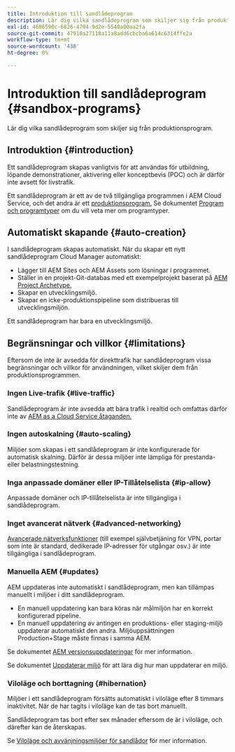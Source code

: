 ```yaml
---
title: Introduktion till sandlådeprogram
description: Lär dig vilka sandlådeprogram som skiljer sig från produktionsprogram.
exl-id: 4606590c-6826-4794-9d2e-5548a00aa2fa
source-git-commit: 47910a27118a11a8add6cbcba6a614c6314ffe2a
workflow-type: tm+mt
source-wordcount: '438'
ht-degree: 0%

---
```



# Introduktion till sandlådeprogram {#sandbox-programs}

Lär dig vilka sandlådeprogram som skiljer sig från produktionsprogram.

## Introduktion {#introduction}

Ett sandlådeprogram skapas vanligtvis för att användas för utbildning, löpande demonstrationer, aktivering eller konceptbevis (POC) och är därför inte avsett för livstrafik.

Ett sandlådeprogram är ett av de två tillgängliga programmen i AEM Cloud Service, och det andra är ett [produktionsprogram.](introduction-production-programs.md) Se dokumentet [Program och programtyper](/help/implementing/cloud-manager/getting-access-to-aem-in-cloud/program-types.md) om du vill veta mer om programtyper.

## Automatiskt skapande {#auto-creation}

I sandlådeprogram skapas automatiskt. När du skapar ett nytt sandlådeprogram Cloud Manager automatiskt:

* Lägger till AEM Sites och AEM Assets som lösningar i programmet.
* Ställer in en projekt-Git-databas med ett exempelprojekt baserat på [AEM Project Archetype.](https://experienceleague.adobe.com/docs/experience-manager-core-components/using/developing/archetype/overview.html)
* Skapar en utvecklingsmiljö.
* Skapar en icke-produktionspipeline som distribueras till utvecklingsmiljön.

Ett sandlådeprogram har bara en utvecklingsmiljö.

## Begränsningar och villkor {#limitations}

Eftersom de inte är avsedda för direkttrafik har sandlådeprogram vissa begränsningar och villkor för användningen, vilket skiljer dem från produktionsprogrammen.

### Ingen Live-trafik {#live-traffic}

Sandlådeprogram är inte avsedda att bära trafik i realtid och omfattas därför inte av [AEM as a Cloud Service åtaganden.](https://www.adobe.com/legal/service-commitments.html)

### Ingen autoskalning {#auto-scaling}

Miljöer som skapas i ett sandlådeprogram är inte konfigurerade för automatisk skalning. Därför är dessa miljöer inte lämpliga för prestanda- eller belastningstestning.

### Inga anpassade domäner eller IP-Tillåtelselista {#ip-allow}

Anpassade domäner och IP-tillåtelselista är inte tillgängliga i sandlådeprogram.

### Inget avancerat nätverk {#advanced-networking}

[Avancerade nätverksfunktioner](/help/security/configuring-advanced-networking.md) (till exempel självbetjäning för VPN, portar som inte är standard, dedikerade IP-adresser för utgångar osv.) är inte tillgängliga i sandlådeprogram.

### Manuella AEM {#updates}

AEM uppdateras inte automatiskt i sandlådeprogram, men kan tillämpas manuellt i miljöer i ditt sandlådeprogram.

* En manuell uppdatering kan bara köras när målmiljön har en korrekt konfigurerad pipeline.
* En manuell uppdatering av antingen en produktions- eller staging-miljö uppdaterar automatiskt den andra. Miljöuppsättningen Production+Stage måste finnas i samma AEM.

Se dokumentet [AEM versionsuppdateringar](/help/implementing/deploying/aem-version-updates.md) för mer information.

Se dokumentet [Uppdaterar miljö](/help/implementing/cloud-manager/manage-environments.md#updating-dev-environment) för att lära dig hur man uppdaterar en miljö.

### Viloläge och borttagning {#hibernation}

Miljöer i ett sandlådeprogram försätts automatiskt i viloläge efter 8 timmars inaktivitet. När de har tagits i viloläge kan de tas bort manuellt.

Sandlådeprogram tas bort efter sex månader eftersom de är i viloläge, och därefter kan de återskapas.

Se [Viloläge och avvänjningsmiljöer för sandlådor](/help/implementing/cloud-manager/getting-access-to-aem-in-cloud/hibernating-environments.md) för mer information.
